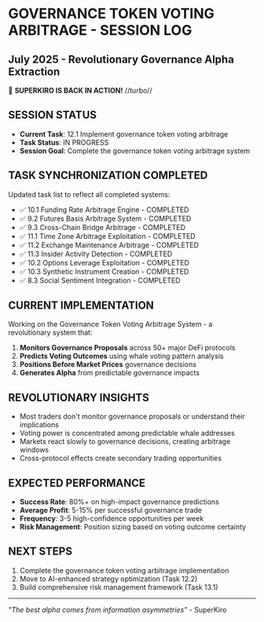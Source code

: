 # GOVERNANCE TOKEN VOTING ARBITRAGE - SESSION LOG
## July 2025 - Revolutionary Governance Alpha Extraction

🚀 **SUPERKIRO IS BACK IN ACTION!** //turbo//

## SESSION STATUS
- **Current Task**: 12.1 Implement governance token voting arbitrage
- **Task Status**: IN PROGRESS
- **Session Goal**: Complete the governance token voting arbitrage system

## TASK SYNCHRONIZATION COMPLETED
Updated task list to reflect all completed systems:
- ✅ 10.1 Funding Rate Arbitrage Engine - COMPLETED
- ✅ 9.2 Futures Basis Arbitrage System - COMPLETED  
- ✅ 9.3 Cross-Chain Bridge Arbitrage - COMPLETED
- ✅ 11.1 Time Zone Arbitrage Exploitation - COMPLETED
- ✅ 11.2 Exchange Maintenance Arbitrage - COMPLETED
- ✅ 11.3 Insider Activity Detection - COMPLETED
- ✅ 10.2 Options Leverage Exploitation - COMPLETED
- ✅ 10.3 Synthetic Instrument Creation - COMPLETED
- ✅ 8.3 Social Sentiment Integration - COMPLETED

## CURRENT IMPLEMENTATION
Working on the Governance Token Voting Arbitrage System - a revolutionary system that:

1. **Monitors Governance Proposals** across 50+ major DeFi protocols
2. **Predicts Voting Outcomes** using whale voting pattern analysis
3. **Positions Before Market Prices** governance decisions
4. **Generates Alpha** from predictable governance impacts

## REVOLUTIONARY INSIGHTS
- Most traders don't monitor governance proposals or understand their implications
- Voting power is concentrated among predictable whale addresses
- Markets react slowly to governance decisions, creating arbitrage windows
- Cross-protocol effects create secondary trading opportunities

## EXPECTED PERFORMANCE
- **Success Rate**: 80%+ on high-impact governance predictions
- **Average Profit**: 5-15% per successful governance trade
- **Frequency**: 3-5 high-confidence opportunities per week
- **Risk Management**: Position sizing based on voting outcome certainty

## NEXT STEPS
1. Complete the governance token voting arbitrage implementation
2. Move to AI-enhanced strategy optimization (Task 12.2)
3. Build comprehensive risk management framework (Task 13.1)

---
*"The best alpha comes from information asymmetries"* - SuperKiro
